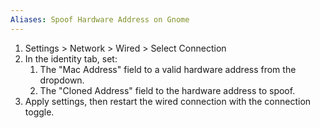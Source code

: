 ```yaml
---
Aliases: Spoof Hardware Address on Gnome
---
```

1. Settings > Network > Wired > Select Connection
2. In the identity tab, set:
	1. The "Mac Address" field to a valid hardware address from the dropdown.
	2. The "Cloned Address" field to the hardware address to spoof.
3. Apply settings, then restart the wired connection with the connection toggle.

